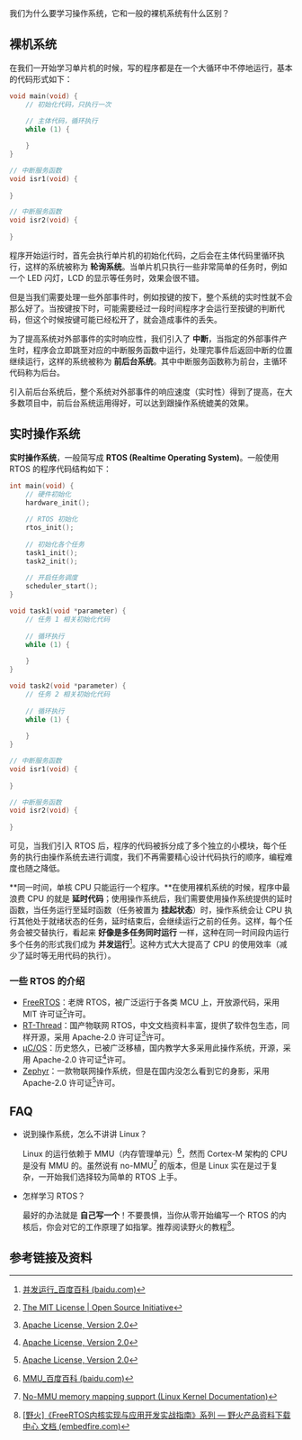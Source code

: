 我们为什么要学习操作系统，它和一般的裸机系统有什么区别？

## 裸机系统

在我们一开始学习单片机的时候，写的程序都是在一个大循环中不停地运行，基本的代码形式如下：

```c
void main(void) {
    // 初始化代码，只执行一次
	
    // 主体代码，循环执行
    while (1) {

    }
}

// 中断服务函数
void isr1(void) {
    
}

// 中断服务函数
void isr2(void) {
    
}
```

程序开始运行时，首先会执行单片机的初始化代码，之后会在主体代码里循环执行，这样的系统被称为 **轮询系统**。当单片机只执行一些非常简单的任务时，例如一个 LED 闪灯，LCD 的显示等任务时，效果会很不错。

但是当我们需要处理一些外部事件时，例如按键的按下，整个系统的实时性就不会那么好了。当按键按下时，可能需要经过一段时间程序才会运行至按键的判断代码，但这个时候按键可能已经松开了，就会造成事件的丢失。

为了提高系统对外部事件的实时响应性，我们引入了 **中断**，当指定的外部事件产生时，程序会立即跳至对应的中断服务函数中运行，处理完事件后返回中断的位置继续运行，这样的系统被称为 **前后台系统**。其中中断服务函数称为前台，主循环代码称为后台。

引入前后台系统后，整个系统对外部事件的响应速度（实时性）得到了提高，在大多数项目中，前后台系统运用得好，可以达到跟操作系统媲美的效果。

## 实时操作系统

**实时操作系统**，一般简写成 **RTOS (Realtime Operating System)**。一般使用 RTOS 的程序代码结构如下：

```c
int main(void) {
    // 硬件初始化
    hardware_init();
    
    // RTOS 初始化
    rtos_init();
    
    // 初始化各个任务
    task1_init();
    task2_init();
    
    // 开启任务调度
    scheduler_start();
}

void task1(void *parameter) {
    // 任务 1 相关初始化代码
    
    // 循环执行
    while (1) {
        
    }
}

void task2(void *parameter) {
    // 任务 2 相关初始化代码
    
    // 循环执行
    while (1) {
        
    }
}

// 中断服务函数
void isr1(void) {
    
}

// 中断服务函数
void isr2(void) {
    
}
```

可见，当我们引入 RTOS 后，程序的代码被拆分成了多个独立的小模块，每个任务的执行由操作系统去进行调度，我们不再需要精心设计代码执行的顺序，编程难度也随之降低。

**同一时间，单核 CPU 只能运行一个程序。**在使用裸机系统的时候，程序中最浪费 CPU 的就是 **延时代码**；使用操作系统后，我们需要使用操作系统提供的延时函数，当任务运行至延时函数（任务被置为 **挂起状态**）时，操作系统会让 CPU 执行其他处于就绪状态的任务，延时结束后，会继续运行之前的任务。这样，每个任务会被交替执行，看起来 **好像是多任务同时运行** 一样，这种在同一时间段内运行多个任务的形式我们成为 **并发运行**[^1]。这种方式大大提高了 CPU 的使用效率（减少了延时等无用代码的执行）。

### 一些 RTOS 的介绍

- [FreeRTOS](https://www.freertos.org/index.html)：老牌 RTOS，被广泛运行于各类 MCU 上，开放源代码，采用 MIT 许可证[^2]许可。
- [RT-Thread](https://www.rt-thread.org/)：国产物联网 RTOS，中文文档资料丰富，提供了软件包生态，同样开源，采用 Apache-2.0 许可证[^3]许可。
- [μC/OS](https://www.micrium.com/rtos/kernels/)：历史悠久，已被广泛移植，国内教学大多采用此操作系统，开源，采用 Apache-2.0 许可证[^3]许可。
- [Zephyr](https://zephyrproject.org/)：一款物联网操作系统，但是在国内没怎么看到它的身影，采用 Apache-2.0 许可证[^3]许可。

## FAQ

-   说到操作系统，怎么不讲讲 Linux？

    Linux 的运行依赖于 MMU（内存管理单元）[^4]，然而 Cortex-M 架构的 CPU 是没有 MMU 的。虽然说有 no-MMU[^5] 的版本，但是 Linux 实在是过于复杂，一开始我们选择较为简单的 RTOS 上手。

-   怎样学习 RTOS？

    最好的办法就是 **自己写一个**！不要畏惧，当你从零开始编写一个 RTOS 的内核后，你会对它的工作原理了如指掌。推荐阅读野火的教程[^6]。

## 参考链接及资料

[^1]: [并发运行_百度百科 (baidu.com)](https://baike.baidu.com/item/并发运行)
[^2]: [The MIT License | Open Source Initiative](https://opensource.org/licenses/MIT)
[^3]: [Apache License, Version 2.0](https://www.apache.org/licenses/LICENSE-2.0)
[^4]: [MMU_百度百科 (baidu.com)](https://baike.baidu.com/item/MMU)
[^5]: [No-MMU memory mapping support (Linux Kernel Documentation)](https://www.kernel.org/doc/Documentation/nommu-mmap.txt)
[^6]: [[野火\]《FreeRTOS内核实现与应用开发实战指南》系列 — 野火产品资料下载中心 文档 (embedfire.com)](http://doc.embedfire.com/products/link/zh/latest/tutorial/ebf_freertos_tutorial.html)

